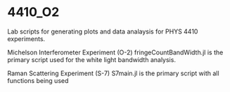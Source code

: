 # 4410_O2

Lab scripts for generating plots and data analaysis for PHYS 4410 experiments. 

Michelson Interferometer Experiment (O-2)
    fringeCountBandWidth.jl is the primary script used for the white light bandwidth analysis. 


Raman Scattering Experiment (S-7)
    S7main.jl is the primary script with all functions being used

